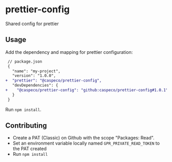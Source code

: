 # prettier-config

Shared config for prettier

## Usage

Add the dependency and mapping for prettier configuration:

```diff
 // package.json
 {
   "name": "my-project",
   "version": "1.0.0",
+  "prettier": "@caspeco/prettier-config",
   "devDependencies": {
+    "@caspeco/prettier-config": "github:caspeco/prettier-config#1.0.1",
   }
 }
```

Run `npm install`.

## Contributing

- Create a PAT (Classic) on Github with the scope "Packages: Read".
- Set an environment variable locally named `GPR_PRIVATE_READ_TOKEN` to the PAT created
- Run `npm install`

